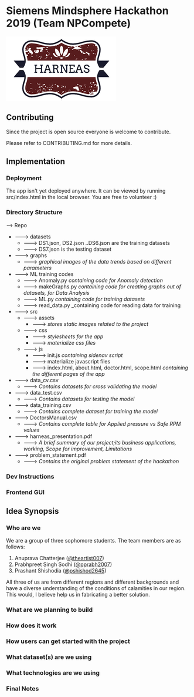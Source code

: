 # Siemens Mindsphere Hackathon 2019 (Team NPCompete)
![HARNEAS logo](src/assets/logo.png)

## Contributing

Since the project is open source everyone is welcome to contribute.

Please refer to CONTRIBUTING.md for more details.


## Implementation

### Deployment

The app isn't yet deployed anywhere. It can be viewed by running src/index.html in the local browser.
You are free to volunteer :)


### Directory Structure

--> Repo <br/>
  * ---> datasets <br/>
      * ---> DS1.json, DS2.json ..DS6.json are the training datasets <br/>
      * ---> DS7.json is the testing dataset <br/>
  * ---> graphs <br/>
      * ---> _graphical images of the data trends based on different parameters_ <br/>
  * ---> ML training codes <br/>
      * ---> Anomaly.py _containing code for Anomaly detection_<br/>
      * ---> makeGraphs.py _containing code for creating graphs out of datasets, for Data Analysis_<br/>
      * ---> ML.py _containing code for training datasets_<br/>
      * ---> read_data.py _containing code for reading data for training<br/>
  * ---> src <br/>
      * ---> assets <br/>
          * ---> _stores static images related to the project_
      * ---> css <br/>
          * ---> _stylesheets for the app_ <br/>
          * ---> _materialize css files_ <br/>
      * ---> js <br/>
          * ---> init.js _containing sidenav script_ <br/>
          *  ---> materialize javascript files <br/>
          * ---> index.html, about.html, doctor.html, scope.html _containing the different pages of the app_<br/>
  * ---> data_cv.csv<br/>
      * ---> _Contains datasets for cross validating the model_ <br/>
  * ---> data_test.csv<br/>
      * ---> _Contains datasets for testing the model_ <br/>
  * ---> data_training.csv<br/>
      * ---> _Contains complete dataset for training the model_ <br/>
  * ---> DoctorsManual.csv<br/>
  	  * ---> _Contains complete table for Applied pressure vs Safe RPM values_ <br/>
  * ---> harneas_presentation.pdf<br/>
      * ---> _A brief summary of our project;its business applications, working, Scope for improvement, Limitations_ <br/>
  * ---> problem_statement.pdf<br/>
      * ---> _Contains the original problem statement of the hackathon_ <br/>       

### Dev Instructions



### Frontend GUI 

## Idea Synopsis

### Who are we

We are a group of three sophomore students. The team members are as follows:

1. Anuprava Chatterjee ([@theartist007](https://github.com/theartist007))
2. Prabhpreet Singh Sodhi ([@pprabh2007](https://github.com/pprabh2007))
3. Prashant Shishodia ([@pshishod2645](https://github.com/pshishod2645))

All three of us are from different regions and different backgrounds and have a diverse understanding of the conditions of calamities in our region. This would, I believe help us in fabricating a better solution.

### What are we planning to build

### How does it work

### How users can get started with the project

### What dataset(s) are we using

### What technologies are we using

### Final Notes

